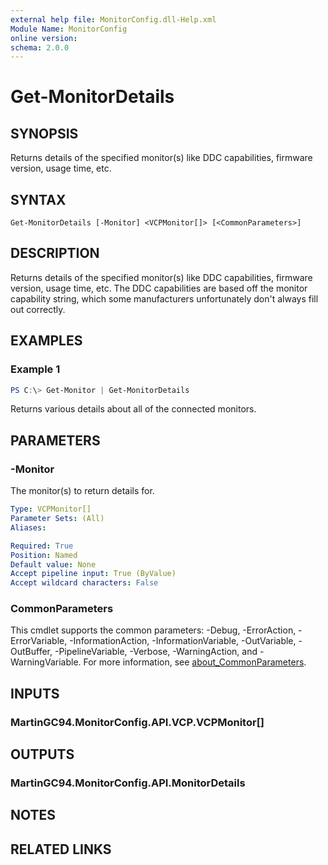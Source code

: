 ```yaml
---
external help file: MonitorConfig.dll-Help.xml
Module Name: MonitorConfig
online version:
schema: 2.0.0
---
```


# Get-MonitorDetails

## SYNOPSIS
Returns details of the specified monitor(s) like DDC capabilities, firmware version, usage time, etc.

## SYNTAX

```
Get-MonitorDetails [-Monitor] <VCPMonitor[]> [<CommonParameters>]
```

## DESCRIPTION
Returns details of the specified monitor(s) like DDC capabilities, firmware version, usage time, etc.
The DDC capabilities are based off the monitor capability string, which some manufacturers unfortunately don't always fill out correctly.

## EXAMPLES

### Example 1
```powershell
PS C:\> Get-Monitor | Get-MonitorDetails
```

Returns various details about all of the connected monitors.

## PARAMETERS

### -Monitor
The monitor(s) to return details for.

```yaml
Type: VCPMonitor[]
Parameter Sets: (All)
Aliases:

Required: True
Position: Named
Default value: None
Accept pipeline input: True (ByValue)
Accept wildcard characters: False
```

### CommonParameters
This cmdlet supports the common parameters: -Debug, -ErrorAction, -ErrorVariable, -InformationAction, -InformationVariable, -OutVariable, -OutBuffer, -PipelineVariable, -Verbose, -WarningAction, and -WarningVariable. For more information, see [about_CommonParameters](http://go.microsoft.com/fwlink/?LinkID=113216).

## INPUTS

### MartinGC94.MonitorConfig.API.VCP.VCPMonitor[]

## OUTPUTS

### MartinGC94.MonitorConfig.API.MonitorDetails

## NOTES

## RELATED LINKS
